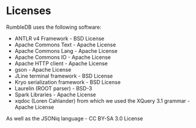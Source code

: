 # Licenses

RumbleDB uses the following software:

- ANTLR v4 Framework - BSD License
- Apache Commons Text - Apache License
- Apache Commons Lang - Apache License
- Apache Commons IO - Apache License
- Apache HTTP client - Apache License
- gson - Apache License
- JLine terminal framework - BSD License
- Kryo serialization framework - BSD License
- Laurelin (ROOT parser) - BSD-3
- Spark Libraries - Apache License
- xqdoc (Loren Cahlander) from which we used the XQuery 3.1 grammar - Apache License

As well as the JSONiq language - CC BY-SA 3.0 License
